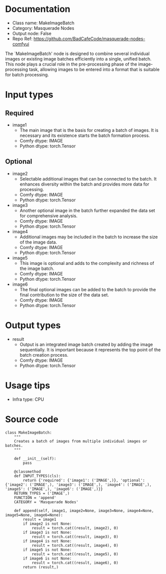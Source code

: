 # Documentation
- Class name: MakeImageBatch
- Category: Masquerade Nodes
- Output node: False
- Repo Ref: https://github.com/BadCafeCode/masquerade-nodes-comfyui

The `MakeImageBatch' node is designed to combine several individual images or existing image batches efficiently into a single, unified batch. This node plays a crucial role in the pre-processing phase of the image-processing task, allowing images to be entered into a format that is suitable for batch processing.

# Input types
## Required
- image1
    - The main image that is the basis for creating a batch of images. It is necessary and its existence starts the batch formation process.
    - Comfy dtype: IMAGE
    - Python dtype: torch.Tensor
## Optional
- image2
    - Selectable additional images that can be connected to the batch. It enhances diversity within the batch and provides more data for processing.
    - Comfy dtype: IMAGE
    - Python dtype: torch.Tensor
- image3
    - Another optional image in the batch further expanded the data set for comprehensive analysis.
    - Comfy dtype: IMAGE
    - Python dtype: torch.Tensor
- image4
    - Additional images may be included in the batch to increase the size of the image data.
    - Comfy dtype: IMAGE
    - Python dtype: torch.Tensor
- image5
    - This image is optional and adds to the complexity and richness of the image batch.
    - Comfy dtype: IMAGE
    - Python dtype: torch.Tensor
- image6
    - The final optional images can be added to the batch to provide the final contribution to the size of the data set.
    - Comfy dtype: IMAGE
    - Python dtype: torch.Tensor

# Output types
- result
    - Output is an integrated image batch created by adding the image sequentially. It is important because it represents the top point of the batch creation process.
    - Comfy dtype: IMAGE
    - Python dtype: torch.Tensor

# Usage tips
- Infra type: CPU

# Source code
```
class MakeImageBatch:
    """
    Creates a batch of images from multiple individual images or batches.
    """

    def __init__(self):
        pass

    @classmethod
    def INPUT_TYPES(cls):
        return {'required': {'image1': ('IMAGE',)}, 'optional': {'image2': ('IMAGE',), 'image3': ('IMAGE',), 'image4': ('IMAGE',), 'image5': ('IMAGE',), 'image6': ('IMAGE',)}}
    RETURN_TYPES = ('IMAGE',)
    FUNCTION = 'append'
    CATEGORY = 'Masquerade Nodes'

    def append(self, image1, image2=None, image3=None, image4=None, image5=None, image6=None):
        result = image1
        if image2 is not None:
            result = torch.cat((result, image2), 0)
        if image3 is not None:
            result = torch.cat((result, image3), 0)
        if image4 is not None:
            result = torch.cat((result, image4), 0)
        if image5 is not None:
            result = torch.cat((result, image5), 0)
        if image6 is not None:
            result = torch.cat((result, image6), 0)
        return (result,)
```
